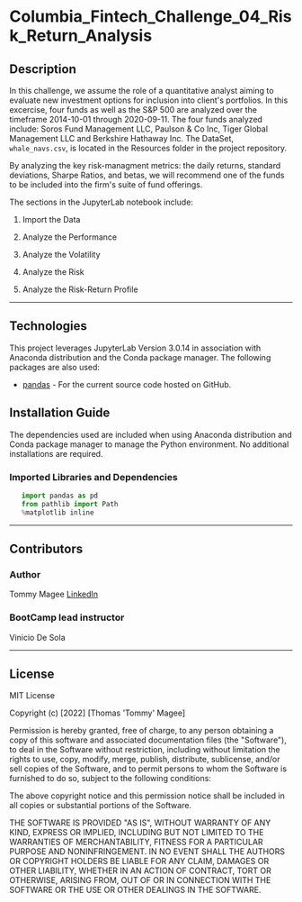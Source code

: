 # Columbia_Fintech_Challenge_04_Risk_Return_Analysis



## Description

In this challenge, we assume the role of a quantitative analyst aiming to evaluate new investment options for inclusion into client's portfolios.  In this excercise, four funds as well as the S&P 500 are analyzed over the timeframe 2014-10-01 through 2020-09-11. The four funds analyzed include: Soros Fund Management LLC, Paulson & Co Inc, Tiger Global Management LLC and Berkshire Hathaway Inc. The DataSet, ```whale_navs.csv```, is located in the Resources folder in the project repository.

By analyzing the key risk-managment metrics: the daily returns, standard deviations, Sharpe Ratios, and betas, we will recommend one of the funds to be included into the firm's suite of fund offerings. 

The sections in the JupyterLab notebook include: 

1. Import the Data

2. Analyze the Performance

3. Analyze the Volatility

4. Analyze the Risk

5. Analyze the Risk-Return Profile


---

## Technologies

This project leverages JupyterLab Version 3.0.14 in association with Anaconda distribution and the Conda package manager.  The following packages are also used: 

* [pandas](https://github.com/pandas-dev/pandas) - For the current source code hosted on GitHub.


## Installation Guide

The dependencies used are included when using Anaconda distribution and Conda package manager to manage the Python environment.  No additional installations are required.

### Imported Libraries and Dependencies

```python
   import pandas as pd
   from pathlib import Path
   %matplotlib inline
```


---
## **Contributors**

### **Author**

Tommy Magee
[LinkedIn](https://www.linkedin.com/in/thomas-magee-2009a72a/)



### **BootCamp lead instructor**

Vinicio De Sola


---

## License

MIT License

Copyright (c) [2022] [Thomas 'Tommy' Magee]

Permission is hereby granted, free of charge, to any person obtaining a copy
of this software and associated documentation files (the "Software"), to deal
in the Software without restriction, including without limitation the rights
to use, copy, modify, merge, publish, distribute, sublicense, and/or sell
copies of the Software, and to permit persons to whom the Software is
furnished to do so, subject to the following conditions:

The above copyright notice and this permission notice shall be included in all
copies or substantial portions of the Software.

THE SOFTWARE IS PROVIDED "AS IS", WITHOUT WARRANTY OF ANY KIND, EXPRESS OR
IMPLIED, INCLUDING BUT NOT LIMITED TO THE WARRANTIES OF MERCHANTABILITY,
FITNESS FOR A PARTICULAR PURPOSE AND NONINFRINGEMENT. IN NO EVENT SHALL THE
AUTHORS OR COPYRIGHT HOLDERS BE LIABLE FOR ANY CLAIM, DAMAGES OR OTHER
LIABILITY, WHETHER IN AN ACTION OF CONTRACT, TORT OR OTHERWISE, ARISING FROM,
OUT OF OR IN CONNECTION WITH THE SOFTWARE OR THE USE OR OTHER DEALINGS IN THE
SOFTWARE.

